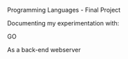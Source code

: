 Programming Languages - Final Project

Documenting my experimentation with:

GO

As a back-end webserver
